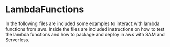 # LambdaFunctions

In the following files are included some examples to interact with lambda functions from aws.
Inside the files are included instructions on how to test the lambda functions and how to package and deploy in aws with SAM and Serverless.
